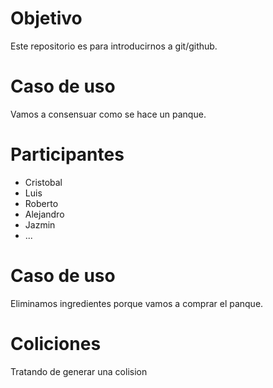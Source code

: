 # Objetivo

Este repositorio es para 
introducirnos a 
git/github.

# Caso de uso 

Vamos a consensuar como se 
hace un panque.

# Participantes

- Cristobal
- Luis
- Roberto
- Alejandro
- Jazmin
- ...

# Caso de uso

Eliminamos ingredientes porque vamos a comprar el 
panque.

# Coliciones
Tratando de generar una colision
